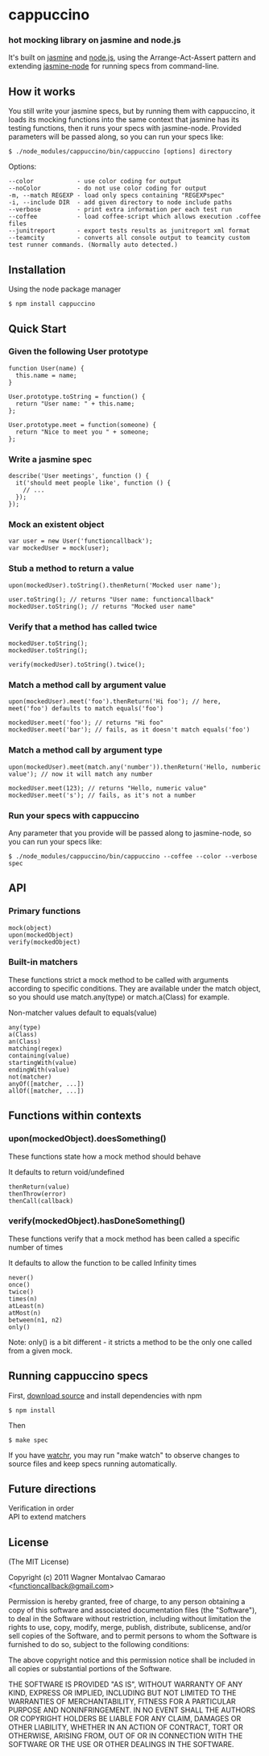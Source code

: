# cappuccino

### hot mocking library on jasmine and node.js

  It's built on [jasmine](http://pivotal.github.com/jasmine) and [node.js](http://nodejs.org), using the Arrange-Act-Assert pattern and extending [jasmine-node](https://github.com/mhevery/jasmine-node) for running specs from command-line.

## How it works

  You still write your jasmine specs, but by running them with cappuccino, it loads its mocking functions into the same context that jasmine has its testing functions, then it runs your specs with jasmine-node. Provided parameters will be passed along, so you can run your specs like:

    $ ./node_modules/cappuccino/bin/cappuccino [options] directory

  Options:

    --color            - use color coding for output
    --noColor          - do not use color coding for output
    -m, --match REGEXP - load only specs containing "REGEXPspec"
    -i, --include DIR  - add given directory to node include paths
    --verbose          - print extra information per each test run
    --coffee           - load coffee-script which allows execution .coffee files
    --junitreport      - export tests results as junitreport xml format
    --teamcity         - converts all console output to teamcity custom test runner commands. (Normally auto detected.)

## Installation

Using the node package manager

    $ npm install cappuccino

## Quick Start

### Given the following User prototype

    function User(name) {
      this.name = name;
    }

    User.prototype.toString = function() {
      return "User name: " + this.name;
    };

    User.prototype.meet = function(someone) {
      return "Nice to meet you " + someone;
    };

### Write a jasmine spec

    describe('User meetings', function () {
      it('should meet people like', function () {
        // ...
      });
    });

### Mock an existent object

    var user = new User('functioncallback');
    var mockedUser = mock(user);

### Stub a method to return a value

    upon(mockedUser).toString().thenReturn('Mocked user name');

    user.toString(); // returns "User name: functioncallback"
    mockedUser.toString(); // returns "Mocked user name"

### Verify that a method has called twice

    mockedUser.toString();
    mockedUser.toString();

    verify(mockedUser).toString().twice();

### Match a method call by argument value

    upon(mockedUser).meet('foo').thenReturn('Hi foo'); // here, meet('foo') defaults to match equals('foo')

    mockedUser.meet('foo'); // returns "Hi foo"
    mockedUser.meet('bar'); // fails, as it doesn't match equals('foo')

### Match a method call by argument type

    upon(mockedUser).meet(match.any('number')).thenReturn('Hello, numberic value'); // now it will match any number

    mockedUser.meet(123); // returns "Hello, numeric value"
    mockedUser.meet('s'); // fails, as it's not a number

### Run your specs with cappuccino

  Any parameter that you provide will be passed along to jasmine-node, so you can run your specs like:

    $ ./node_modules/cappuccino/bin/cappuccino --coffee --color --verbose spec

## API

### Primary functions

    mock(object)
    upon(mockedObject)
    verify(mockedObject)

### Built-in matchers

  These functions strict a mock method to be called with arguments according to specific conditions. They are available under the match object, so you should use match.any(type) or match.a(Class) for example.

  Non-matcher values default to equals(value)

    any(type)
    a(Class)
    an(Class)
    matching(regex)
    containing(value)
    startingWith(value)
    endingWith(value)
    not(matcher)
    anyOf([matcher, ...])
    allOf([matcher, ...])

## Functions within contexts

### upon(mockedObject).doesSomething()

  These functions state how a mock method should behave

  It defaults to return void/undefined

    thenReturn(value)
    thenThrow(error)
    thenCall(callback)

### verify(mockedObject).hasDoneSomething()

  These functions verify that a mock method has been called a specific number of times

  It defaults to allow the function to be called Infinity times

    never()
    once()
    twice()
    times(n)
    atLeast(n)
    atMost(n)
    between(n1, n2)
    only()

  Note: only() is a bit different - it stricts a method to be the only one called from a given mock.

## Running cappuccino specs

  First, [download source](https://github.com/functioncallback/cappuccino/tarball/master) and install dependencies with npm

    $ npm install

  Then

    $ make spec

  If you have [watchr](https://github.com/mynyml/watchr), you may run "make watch" to observe changes to source files and keep specs running automatically.

## Future directions

  Verification in order<br>
  API to extend matchers<br>

## License

  (The MIT License)

  Copyright (c) 2011 Wagner Montalvao Camarao &lt;functioncallback@gmail.com&gt;

  Permission is hereby granted, free of charge, to any person obtaining
  a copy of this software and associated documentation files (the "Software"),
  to deal in the Software without restriction, including without limitation
  the rights to use, copy, modify, merge, publish, distribute, sublicense,
  and/or sell copies of the Software, and to permit persons to whom the
  Software is furnished to do so, subject to the following conditions:

  The above copyright notice and this permission notice shall be included
  in all copies or substantial portions of the Software.

  THE SOFTWARE IS PROVIDED "AS IS", WITHOUT WARRANTY OF ANY KIND, EXPRESS
  OR IMPLIED, INCLUDING BUT NOT LIMITED TO THE WARRANTIES OF MERCHANTABILITY,
  FITNESS FOR A PARTICULAR PURPOSE AND NONINFRINGEMENT. IN NO EVENT SHALL
  THE AUTHORS OR COPYRIGHT HOLDERS BE LIABLE FOR ANY CLAIM, DAMAGES OR
  OTHER LIABILITY, WHETHER IN AN ACTION OF CONTRACT, TORT OR OTHERWISE,
  ARISING FROM, OUT OF OR IN CONNECTION WITH THE SOFTWARE OR THE USE
  OR OTHER DEALINGS IN THE SOFTWARE.